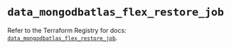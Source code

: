 # `data_mongodbatlas_flex_restore_job`

Refer to the Terraform Registry for docs: [`data_mongodbatlas_flex_restore_job`](https://registry.terraform.io/providers/mongodb/mongodbatlas/1.35.0/docs/data-sources/flex_restore_job).
